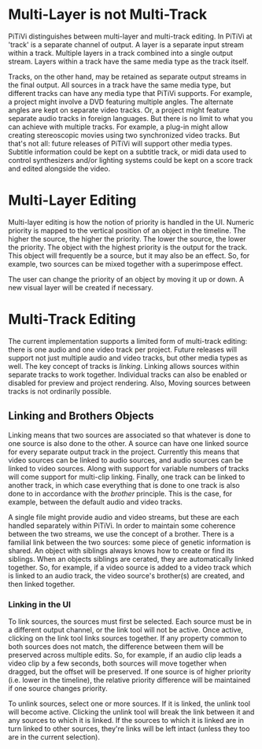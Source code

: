 # Multi-Layer is not Multi-Track

PiTiVi distinguishes between multi-layer and multi-track editing. In
PiTiVi at 'track' is a separate channel of output. A layer is a separate
input stream within a track. Multiple layers in a track combined into a
single output stream. Layers within a track have the same media type as
the track itself.

Tracks, on the other hand, may be retained as separate output streams in
the final output. All sources in a track have the same media type, but
different tracks can have any media type that PiTiVi supports. For
example, a project might involve a DVD featuring multiple angles. The
alternate angles are kept on separate video tracks. Or, a project might
feature separate audio tracks in foreign languages. But there is no
limit to what you can achieve with multiple tracks. For example, a
plug-in might allow creating stereoscopic movies using two synchronized
video tracks. But that's not all: future releases of PiTiVi will support
other media types. Subtitle information could be kept on a subtitle
track, or midi data used to control synthesizers and/or lighting systems
could be kept on a score track and edited alongside the video.

# Multi-Layer Editing

Multi-layer editing is how the notion of priority is handled in the UI.
Numeric priority is mapped to the vertical position of an object in the
timeline. The higher the source, the higher the priority. The lower the
source, the lower the priority. The object with the highest priority is
the output for the track. This object will frequently be a source, but
it may also be an effect. So, for example, two sources can be mixed
together with a superimpose effect.

The user can change the priority of an object by moving it up or down. A
new visual layer will be created if necessary.

# Multi-Track Editing

The current implementation supports a limited form of multi-track
editing: there is one audio and one video track per project. Future
releases will support not just multiple audio and video tracks, but
other media types as well. The key concept of tracks is *linking*.
Linking allows sources within separate tracks to work together.
Individual tracks can also be enabled or disabled for preview and
project rendering. Also, Moving sources between tracks is not ordinarily
possible.

## Linking and Brothers Objects

Linking means that two sources are associated so that whatever is done
to one source is also done to the other. A source can have one linked
source for every separate output track in the project. Currently this
means that video sources can be linked to audio sources, and audio
sources can be linked to video sources. Along with support for variable
numbers of tracks will come support for multi-clip linking. Finally, one
track can be linked to another track, in which case everything that is
done to one track is also done to in accordance with the *brother*
principle. This is the case, for example, between the default audio and
video tracks.

A single file might provide audio and video streams, but these are each
handled separately within PiTiVi. In order to maintain some coherence
between the two streams, we use the concept of a brother. There is a
familial link between the two sources: some piece of genetic information
is shared. An object with siblings always knows how to create or find
its siblings. When an objects siblings are cerated, they are
automatically linked together. So, for example, if a video source is
added to a video track which is linked to an audio track, the video
source's brother(s) are created, and then linked together.

### Linking in the UI

To link sources, the sources must first be selected. Each source must be
in a different output channel, or the link tool will not be active. Once
active, clicking on the link tool links sources together. If any
property common to both sources does not match, the difference between
them will be preserved across multiple edits. So, for example, if an
audio clip leads a video clip by a few seconds, both sources will move
together when dragged, but the offset will be preserved. If one source
is of higher priority (i.e. lower in the timeline), the relative
priority difference will be maintained if one source changes priority.

To unlink sources, select one or more sources. If it is linked, the
unlink tool will become active. Clicking the unlink tool will break the
link between it and any sources to which it is linked. If the sources to
which it is linked are in turn linked to other sources, they're links
will be left intact (unless they too are in the current selection).
